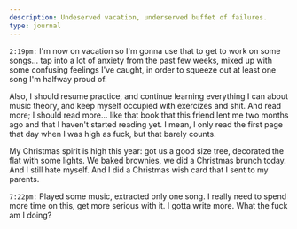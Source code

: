 ```yaml
---
description: Undeserved vacation, underserved buffet of failures.
type: journal
---
```


`2:19pm:` I'm now on vacation so I'm gonna use that to get to work on some songs... tap into a lot of anxiety from the past few weeks, mixed up with some confusing feelings I've caught, in order to squeeze out at least one song I'm halfway proud of.

Also, I should resume practice, and continue learning everything I can about music theory, and keep myself occupied with exercizes and shit. And read more; I should read more... like that book that this friend lent me two months ago and that I haven't started reading yet. I mean, I only read the first page that day when I was high as fuck, but that barely counts.

My Christmas spirit is high this year: got us a good size tree, decorated the flat with some lights. We baked brownies, we did a Christmas brunch today. And I still hate myself. And I did a Christmas wish card that I sent to my parents.

`7:22pm:` Played some music, extracted only one song. I really need to spend more time on this, get more serious with it. I gotta write more. What the fuck am I doing?


